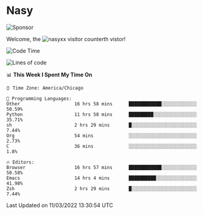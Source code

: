 # Nasy

<!--
<p align="center">
<img height="200" src="https://github-readme-stats.vercel.app/api?username=nasyxx&count_private=true&show_icons=true&theme=dracula&include_all_commits=true"/>
<img height="200" src="https://github-readme-stats.vercel.app/api/top-langs/?username=nasyxx&theme=dracula&hide=html,jupyter+notebook&count_private=true&show_icons=true"/>
</p>

  
----------------
-->

![Sponsor](https://img.shields.io/static/v1.svg?label=Sponsor&message=%E2%9D%A4&logo=GitHub&style=flat&color=pink)
 
Welcome, the ![nasyxx visitor counter](https://count.getloli.com/get/@nasyxx?theme=rule34)th vistor!
 
<!--START_SECTION:waka-->
![Code Time](http://img.shields.io/badge/Code%20Time-2%2C003%20hrs%2012%20mins-blue)

![Lines of code](https://img.shields.io/badge/From%20Hello%20World%20I%27ve%20Written-5%20Million%20lines%20of%20code-blue)

📊 **This Week I Spent My Time On** 

```text
⌚︎ Time Zone: America/Chicago

💬 Programming Languages: 
Other                    16 hrs 58 mins      ████████████░░░░░░░░░░░░░   50.59% 
Python                   11 hrs 58 mins      █████████░░░░░░░░░░░░░░░░   35.71% 
sh                       2 hrs 29 mins       █░░░░░░░░░░░░░░░░░░░░░░░░   7.44% 
Org                      54 mins             ░░░░░░░░░░░░░░░░░░░░░░░░░   2.73% 
C                        36 mins             ░░░░░░░░░░░░░░░░░░░░░░░░░   1.8%

🔥 Editors: 
Browser                  16 hrs 57 mins      ████████████░░░░░░░░░░░░░   50.58% 
Emacs                    14 hrs 4 mins       ██████████░░░░░░░░░░░░░░░   41.98% 
Zsh                      2 hrs 29 mins       █░░░░░░░░░░░░░░░░░░░░░░░░   7.44%

```


 Last Updated on 11/03/2022 13:30:54 UTC
<!--END_SECTION:waka-->

<!-- ![visitors](https://visitor-badge.laobi.icu/badge?page_id=nasyxx.nasyxx) -->
